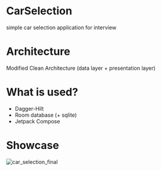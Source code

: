 # CarSelection
simple car selection application for interview

# Architecture
Modified Clean Architecture (data layer + presentation layer)

# What is used?
- Dagger-Hilt
- Room database (+ sqlite)
- Jetpack Compose

# Showcase
![car_selection_final](https://github.com/KidPudel/CarSelection/assets/63263301/ef12e96b-421f-4589-9e35-a2bfc400edd6)
